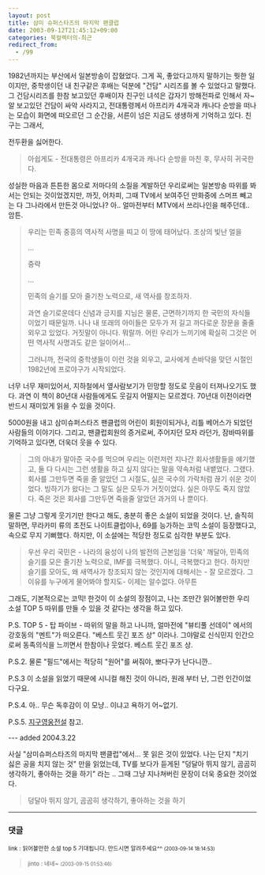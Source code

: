 ```yaml
---
layout: post
title: 삼미 슈퍼스타즈의 마지막 팬클럽
date: 2003-09-12T21:45:12+09:00
categories: 북컬렉터의-최근
redirect_from:
  - /99
---
```


1982년까지는 부산에서 일본방송이 잡혔었다. 그게 꼭, 좋았다고까지 말하기는 뭣한 일이지만, 중학생이던 내 친구같은 후배는 덕분에 "건담" 시리즈를 볼 수 있었다고 말했다. 그 건담시리즈를 한참 보고있던 후배이자 친구인 녀석은 갑자기 방해전파로 인해서 자~알 보고있던 건담이 싸악 사라지고, 전대통령께서 아프리카 4개국과 캐나다 순방을 떠나는 모습이 화면에 떠오르던 그 순간을, 서른이 넘은 지금도 생생하게 기억하고 있다. 친구는 그래서,

전두환을 싫어한다.

> 아쉽게도 - 전대통령은 아프리카 4개국과 캐나다 순방을 마친 후, 무사히 귀국한다.

성실한 마음과 튼튼한 몸으로 저마다의 소질을 계발하던 우리로써는 일본방송 따위를 봐서는 안되는 것이었겠지만, 까짓, 어차피, 그때 TV에서 보여주던 만화중에 스머프 빼고는 다 그나라에서 만든것 아니었나? 아.. 얼마전부터 MTV에서 쓰리나인을 해주던데.. 암튼.

> 우리는 민족 중흥의 역사적 사명을 띠고 이 땅에 태어났다. 조상의 빛난 얼을
> 
> ...
> 
> 중략
> 
> ...
> 
> 민족의 슬기를 모아 줄기찬 노력으로, 새 역사를 창조하자.
> 
> 과연 슬기로운데다 신념과 긍지를 지님은 물론, 근면하기까지 한 국민의 자식들이었기 때문일까. 나나 내 또래의 아이들은 모두가 저 길고 까다로운 장문을 줄줄 외우고 있었다. 거짓말이 아니다. 뭐랄까. 어린 우리가 느끼기에 확실히 그것은 어떤 역사적 사명과도 같은 일이어서...
> 
> 그러니까, 전국의 중학생들이 이런 것을 외우고, 교사에게 손바닥을 맞던 시절인 1982년에 프로야구가 시작되었다.

너무 너무 재미있어서, 지하철에서 옆사람보기가 민망할 정도로 웃음이 터져나오기도 했다. 과연 이 책이 80년대 사람들에게도 웃길지 어떨지는 모르겠다. 70년대 이전이라면 반드시 재미있게 읽을 수 있을 것이다.

5000원을 내고 삼미슈퍼스타즈 팬클럽의 어린이 회원이되거나, 리틀 베어스가 되었던 사람들의 이야기다. 그리고, 팬클럽회원의 증거로써, 주어지던 모자 라던가, 잠바따위를 기억하고 있다면, 더욱더 웃을 수 있다.

> 그의 아내가 말아준 국수를 먹으며 우리는 이런저런 지나간 회사생활들을 얘기했고, 둘 다 다시는 그런 생활을 하고 싶지 않다는 말을 약속처럼 내뱉었다. 그랬다. 회사를 그만두면 죽을 줄 알았던 그 시절도, 실은 국수의 가락처럼 끊기 쉬운 것이었다. 빙하기가 왔다는 그 말도 실은 모두가 거짓이었다. 실은 아무도 죽지 않았다. 죽은 것은 회사를 그만두면 죽을줄 알았던 과거의 나 뿐이다.

물론 그냥 그렇게 웃기기만 한다고 해도, 충분히 좋은 소설이 되었을 것이다. 난, 솔직히 말하면, 무라카미 류의 초전도 나이트클럽이나, 69를 능가하는 코믹 소설이 등장했다고, 속으로 무지 기뻐했다. 하지만, 이 소설에는 적당한 정도로 심각한 부분도 있다.

> 우선 우리 국민은 - 나라의 융성이 나의 발전의 근본임을 '더욱' 깨달아, 민족의 슬기를 모은 줄기찬 노력으로, IMF를 극복했다. 아니, 극복했다고 한다. 하지만 슬기를 모아도, 왜 새역사가 창조되지 않는 것인지에 대해서는 - 잘 모르겠다. 그 이유를 누구에게 물어봐야 할지도- 이제는 알수없다. 아무튼

그래도, 기본적으로는 코믹! 한것이 이 소설의 장점이고, 나는 조만간 읽어볼만한 우리 소설 TOP 5 따위를 만들 수 있을 것 같다는 생각을 하고 있다.

P.S. TOP 5 - 탑 파이브 - 따위의 말을 하고 나니까, 얼마전에 "뷰티풀 선데이" 에서의 강호동의 "멘트"가 떠오른다. "베스트 웃긴 포즈 상" 이라나. 그야말로 신식민지 인간으로써 동족의식을 느끼면서 한참이나 웃었다. 베스트 웃긴 포즈 상.

P.S.2. 물론 "필드"에서는 적당히 "원어"를 써줘야, 뽀다구가 난다니깐..

P.S.3 이 소설을 읽었기 때문에 시니컬 해진 것이 아니라, 원래 부터 난, 그런 인간이었다구요.

P.S.4. 아.. 무슨 독후감이 이 모냥.. 이냐고 욕하기 어~없기.

P.S.5. <a href="http://jinto.pe.kr/17">지구영웅전설</a> 참고.

--- added 2004.3.22

사실 "삼미슈퍼스타즈의 마지막 팬클럽"에서... 못 읽은 것이 있었다. 나는 단지 "치기 싫은 공을 치지 않는 것" 만을 읽었는데, TV를 보다가 듣게된 "덩달아 뛰지 않기, 곰곰히 생각하기, 좋아하는 것을 하기" 라는 .. 그때 그냥 지나쳐버린 문장이 더욱 중요한 것이었다.

> 덩달아 뛰지 않기, 곰곰히 생각하기, 좋아하는 것을 하기



* * *

### 댓글



<!--- cmt:208 --->
<!--- mail: --->
<!--- parent:0 --->

<small>link : 읽어볼만한 소설 top 5 기대됩니다. 만드시면 알려주세요^^ <small>(2003-09-14 18:14:53)</small></small>


<!--- cmt:209 --->
<!--- mail: --->
<!--- parent:0 --->

> <small>jinto : 네네~ <small>(2003-09-15 01:53:46)</small></small>

